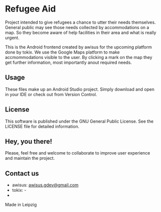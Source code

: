 # Refugee Aid
Project intended to give refugees a chance to utter their needs themselves.
General public may see those needs collected by accommodations on a map.
So they become aware of help facilities in their area and what is really urgent.

This is the Android frontend created by awisus for the upcoming platform done by tokix.
We use the Google Maps platform to make accmommodations visible to the user.
By clicking a mark on the map they get further information, most importantly anout required needs.

## Usage
These files make up an Android Studio project. Simply download and open in your IDE or check out from Version Control.

## License
This software is published under the GNU General Public License.
See the LICENSE file for detailed information.

## Hey, you there!
Please, feel free and welcome to collaborate to improve user experience and maintain the project.

## Contact us
- awisus: awisus.gdev@gmail.com
- tokix: -
- 
Made in Leipzig
